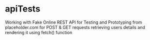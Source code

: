 # apiTests
Working with Fake Online REST API for Testing and Prototyping from placeholder.com for POST &amp; GET requests retrieving users details and rendering it using fetch() function
